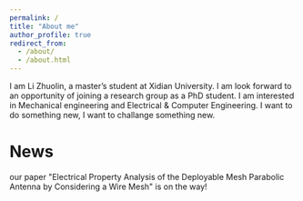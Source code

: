 ```yaml
---
permalink: /
title: "About me"
author_profile: true
redirect_from: 
  - /about/
  - /about.html
---
```


I am Li Zhuolin, a master’s student at Xidian University. I am look forward to an opportunity of joining a research group as a PhD student. I am interested in Mechanical engineering and Electrical & Computer Engineering. I want to do something new, I want to challange something new.

News
======
our paper "Electrical Property Analysis of the Deployable Mesh Parabolic Antenna by Considering a Wire Mesh" is on the way!
